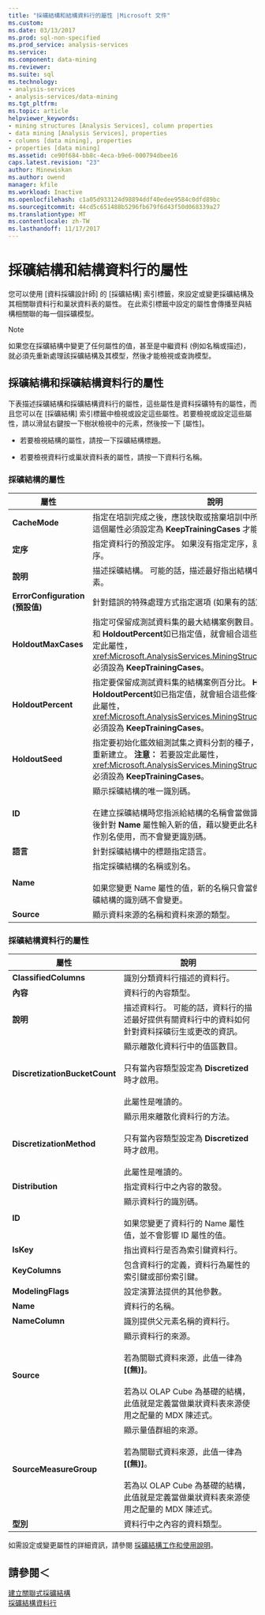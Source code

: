 ```yaml
---
title: "採礦結構和結構資料行的屬性 |Microsoft 文件"
ms.custom: 
ms.date: 03/13/2017
ms.prod: sql-non-specified
ms.prod_service: analysis-services
ms.service: 
ms.component: data-mining
ms.reviewer: 
ms.suite: sql
ms.technology:
- analysis-services
- analysis-services/data-mining
ms.tgt_pltfrm: 
ms.topic: article
helpviewer_keywords:
- mining structures [Analysis Services], column properties
- data mining [Analysis Services], properties
- columns [data mining], properties
- properties [data mining]
ms.assetid: ce90f684-bb8c-4eca-b9e6-000794dbee16
caps.latest.revision: "23"
author: Minewiskan
ms.author: owend
manager: kfile
ms.workload: Inactive
ms.openlocfilehash: c1a05d933124d98894ddf40edee9584c0dfd89bc
ms.sourcegitcommit: 44cd5c651488b5296fb679f6d43f50d068339a27
ms.translationtype: MT
ms.contentlocale: zh-TW
ms.lasthandoff: 11/17/2017
---
```

# <a name="properties-for-mining-structure-and-structure-columns"></a>採礦結構和結構資料行的屬性
  您可以使用 [資料採礦設計師] 的 [採礦結構] 索引標籤，來設定或變更採礦結構及其相關聯資料行和巢狀資料表的屬性。 在此索引標籤中設定的屬性會傳播至與結構相關聯的每一個採礦模型。  
  
> [!NOTE]  
>  如果您在採礦結構中變更了任何屬性的值，甚至是中繼資料 (例如名稱或描述)，就必須先重新處理該採礦結構及其模型，然後才能檢視或查詢模型。  
  
## <a name="properties-of-mining-structures-and-mining-structure-columns"></a>採礦結構和採礦結構資料行的屬性  
 下表描述採礦結構和採礦結構資料行的屬性，這些屬性是資料採礦特有的屬性，而且您可以在 [採礦結構] 索引標籤中檢視或設定這些屬性。若要檢視或設定這些屬性，請以滑鼠右鍵按一下樹狀檢視中的元素，然後按一下 [屬性]。  
  
-   若要檢視結構的屬性，請按一下採礦結構標題。  
  
-   若要檢視資料行或巢狀資料表的屬性，請按一下資料行名稱。  
  
### <a name="properties-of-the-mining-structure"></a>採礦結構的屬性  
  
|屬性|說明|  
|--------------|-----------------|  
|**CacheMode**|指定在培訓完成之後，應該快取或捨棄培訓中所使用的案例。 **注意：**  這個屬性必須設定為 **KeepTrainingCases** 才能啟用鑽研和鑑效組。|  
|**定序**|指定資料行的預設定序。 如果沒有指定定序，就會使用伺服器的定序。|  
|**說明**|描述採礦結構。 可能的話，描述最好指出結構中資料的用途和構成要素。|  
|**ErrorConfiguration (預設值)**|針對錯誤的特殊處理方式指定選項 (如果有的話)。|  
|**HoldoutMaxCases**|指定可保留成測試資料集的最大結構案例數目。  **HoldoutMaxCases** 和 **HoldoutPercent**如已指定值，就會組合這些條件。 **注意：**  若要設定此屬性， <xref:Microsoft.AnalysisServices.MiningStructure.CacheMode%2A> 必須設為 **KeepTrainingCases**。|  
|**HoldoutPercent**|指定要保留成測試資料集的結構案例百分比。 **HoldoutMaxCases** 和 **HoldoutPercent**如已指定值，就會組合這些條件。 **注意：**  若要設定此屬性， <xref:Microsoft.AnalysisServices.MiningStructure.CacheMode%2A> 必須設為 **KeepTrainingCases**。|  
|**HoldoutSeed**|指定要初始化鑑效組測試集之資料分割的種子，以便確保測試資料集可重新建立。 **注意：**  若要設定此屬性， <xref:Microsoft.AnalysisServices.MiningStructure.CacheMode%2A> 必須設為 **KeepTrainingCases**。|  
|**ID**|顯示採礦結構的唯一識別碼。<br /><br /> 在建立採礦結構時您指派給結構的名稱會當做識別碼使用。 如果您之後針對 **Name** 屬性輸入新的值，藉以變更此名稱，則新的名稱只會當作別名使用，而不會變更識別碼。|  
|**語言**|針對採礦結構中的標題指定語言。|  
|**Name**|指定採礦結構的名稱或別名。<br /><br /> 如果您變更 Name 屬性的值，新的名稱只會當做標題或別名使用。採礦結構的識別碼不會變更。|  
|**Source**|顯示資料來源的名稱和資料來源的類型。|  
  
### <a name="properties-of-the-mining-structure-columns"></a>採礦結構資料行的屬性  
  
|屬性|說明|  
|--------------|-----------------|  
|**ClassifiedColumns**|識別分類資料行描述的資料行。|  
|**內容**|資料行的內容類型。|  
|**說明**|描述資料行。 可能的話，資料行的描述最好提供有關資料行中的資料如何針對資料採礦衍生或更改的資訊。|  
|**DiscretizationBucketCount**|顯示離散化資料行中的值區數目。<br /><br /> 只有當內容類型設定為 **Discretized**時才啟用。<br /><br /> 此屬性是唯讀的。|  
|**DiscretizationMethod**|顯示用來離散化資料行的方法。<br /><br /> 只有當內容類型設定為 **Discretized**時才啟用。<br /><br /> 此屬性是唯讀的。|  
|**Distribution**|指定資料行中之內容的散發。|  
|**ID**|顯示資料行的識別碼。<br /><br /> 如果您變更了資料行的 Name 屬性值，並不會影響 ID 屬性的值。|  
|**IsKey**|指出資料行是否為索引鍵資料行。|  
|**KeyColumns**|包含資料行的定義，資料行為屬性的索引鍵或部份索引鍵。|  
|**ModelingFlags**|設定演算法提供的其他參數。|  
|**Name**|資料行的名稱。|  
|**NameColumn**|識別提供父元素名稱的資料行。|  
|**Source**|顯示資料行的來源。<br /><br /> 若為關聯式資料來源，此值一律為 **[(無)]**。<br /><br /> 若為以 OLAP Cube 為基礎的結構，此值就是定義當做巢狀資料表來源使用之配量的 MDX 陳述式。|  
|**SourceMeasureGroup**|顯示量值群組的來源。<br /><br /> 若為關聯式資料來源，此值一律為 **[(無)]**。<br /><br /> 若為以 OLAP Cube 為基礎的結構，此值就是定義當做巢狀資料表來源使用之配量的 MDX 陳述式。|  
|**型別**|資料行中之內容的資料類型。|  
  
 如需設定或變更屬性的詳細資訊，請參閱 [採礦結構工作和使用說明](../../analysis-services/data-mining/mining-structure-tasks-and-how-tos.md)。  
  
## <a name="see-also"></a>請參閱＜  
 [建立關聯式採礦結構](../../analysis-services/data-mining/create-a-relational-mining-structure.md)   
 [採礦結構資料行](../../analysis-services/data-mining/mining-structure-columns.md)  
  
  
